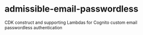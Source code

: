 # admissible-email-passwordless
CDK construct and supporting Lambdas for Cognito custom email passwordless authentication
